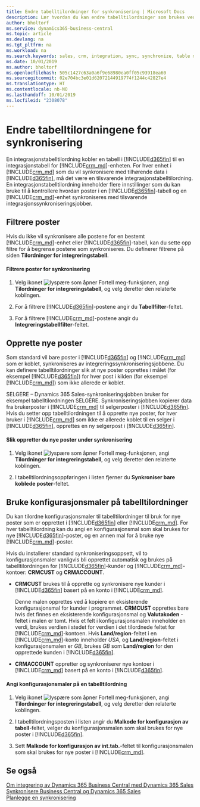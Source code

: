 ```yaml
---
title: Endre tabelltilordninger for synkronisering | Microsoft Docs
description: Lær hvordan du kan endre tabelltilordninger som brukes ved synkroniseringen av data mellom Business Central og Dynamics 365 Sales.
author: bholtorf
ms.service: dynamics365-business-central
ms.topic: article
ms.devlang: na
ms.tgt_pltfrm: na
ms.workload: na
ms.search.keywords: sales, crm, integration, sync, synchronize, table mapping
ms.date: 10/01/2019
ms.author: bholtorf
ms.openlocfilehash: 505c1427c63a0a6f9e68980ea0ff05c93918ea60
ms.sourcegitcommit: 02e704bc3e01d62072144919774f1244c42827e4
ms.translationtype: HT
ms.contentlocale: nb-NO
ms.lasthandoff: 10/01/2019
ms.locfileid: "2308078"
---
```

# <a name="modify-table-mappings-for-synchronization"></a>Endre tabelltilordningene for synkronisering
En integrasjonstabelltilordning kobler en tabell i [!INCLUDE[d365fin](includes/d365fin_md.md)] til en integrasjonstabell for [!INCLUDE[crm_md](includes/crm_md.md)]-enheten. For hver enhet i [!INCLUDE[crm_md](includes/crm_md.md)] som du vil synkronisere med tilhørende data i [!INCLUDE[d365fin](includes/d365fin_md.md)], må det være en tilsvarende integrasjonstabelltilordning. En integrasjonstabelltilordning inneholder flere innstillinger som du kan bruke til å kontrollere hvordan poster i en [!INCLUDE[d365fin](includes/d365fin_md.md)]-tabell og en [!INCLUDE[crm_md](includes/crm_md.md)]-enhet synkroniseres med tilsvarende integrasjonssynkroniseringsjobber.  

## <a name="filtering-records"></a>Filtrere poster  
 Hvis du ikke vil synkronisere alle postene for en bestemt [!INCLUDE[crm_md](includes/crm_md.md)]-enhet eller [!INCLUDE[d365fin](includes/d365fin_md.md)]-tabell, kan du sette opp filtre for å begrense postene som synkroniseres. Du definerer filtrene på siden **Tilordninger for integreringstabell**.  

#### <a name="to-filter-records-for-synchronization"></a>Filtrere poster for synkronisering  
1. Velg ikonet ![lyspære som åpner Fortell meg-funksjonen](media/ui-search/search_small.png "Fortell hva du vil gjøre"), angi **Tilordninger for integreringstabell**, og velg deretter den relaterte koblingen.

2.  For å filtrere [!INCLUDE[d365fin](includes/d365fin_md.md)]-postene angir du **Tabellfilter**-feltet.  

3.  For å filtrere [!INCLUDE[crm_md](includes/crm_md.md)]-postene angir du **Integreringstabellfilter**-feltet.  

## <a name="creating-new-records"></a>Opprette nye poster  
 Som standard vil bare poster i [!INCLUDE[d365fin](includes/d365fin_md.md)] og [!INCLUDE[crm_md](includes/crm_md.md)] som er koblet, synkroniseres av integreringssynkroniseringsjobbene. Du kan definere tabelltilordninger slik at nye poster opprettes i målet (for eksempel [!INCLUDE[d365fin](includes/d365fin_md.md)]) for hver post i kilden (for eksempel [!INCLUDE[crm_md](includes/crm_md.md)]) som ikke allerede er koblet.  

 SELGERE – Dynamics 365 Sales-synkroniseringsjobben bruker for eksempel tabelltilordningen SELGERE. Synkroniseringsjobben kopierer data fra brukerposter i [!INCLUDE[crm_md](includes/crm_md.md)] til selgerposter i [!INCLUDE[d365fin](includes/d365fin_md.md)]. Hvis du setter opp tabelltilordningen til å opprette nye poster, for hver bruker i [!INCLUDE[crm_md](includes/crm_md.md)] som ikke er allerede koblet til en selger i [!INCLUDE[d365fin](includes/d365fin_md.md)], opprettes en ny selgerpost i [!INCLUDE[d365fin](includes/d365fin_md.md)].  

#### <a name="to-create-new-records-during-synchronization"></a>Slik oppretter du nye poster under synkronisering  
1. Velg ikonet ![lyspære som åpner Fortell meg-funksjonen](media/ui-search/search_small.png "Fortell hva du vil gjøre"), angi **Tilordninger for integreringstabell**, og velg deretter den relaterte koblingen.

2.  I tabelltilordningsoppføringen i listen fjerner du **Synkroniser bare koblede poster**-feltet.  

## <a name="using-configuration-templates-on-table-mappings"></a>Bruke konfigurasjonsmaler på tabelltilordninger
Du kan tilordne konfigurasjonsmaler til tabelltilordninger til bruk for nye poster som er opprettet i [!INCLUDE[d365fin](includes/d365fin_md.md)] eller [!INCLUDE[crm_md](includes/crm_md.md)]. For hver tabelltilordning kan du angi en konfigurasjonsmal som skal brukes for nye [!INCLUDE[d365fin](includes/d365fin_md.md)]-poster, og en annen mal for å bruke nye [!INCLUDE[crm_md](includes/crm_md.md)]-poster.  

Hvis du installerer standard synkroniseringsoppsett, vil to konfigurasjonsmaler vanligvis bli opprettet automatisk og brukes på tabelltilordningen for [!INCLUDE[d365fin](includes/d365fin_md.md)]-kunder og [!INCLUDE[crm_md](includes/crm_md.md)]-kontoer: **CRMCUST** og **CRMACCOUNT**.  

-   **CRMCUST** brukes til å opprette og synkronisere nye kunder i [!INCLUDE[d365fin](includes/d365fin_md.md)] basert på en konto i [!INCLUDE[crm_md](includes/crm_md.md)].  

     Denne malen opprettes ved å kopiere en eksisterende konfigurasjonsmal for kunder i programmet. **CRMCUST** opprettes bare hvis det finnes en eksisterende konfigurasjonsmal og **Valutakoden** -feltet i malen er tomt. Hvis et felt i konfigurasjonsmalen inneholder en verdi, brukes verdien i stedet for verdien i det tilordnede feltet for [!INCLUDE[crm_md](includes/crm_md.md)]-kontoen. Hvis **Land/region**-feltet i en [!INCLUDE[crm_md](includes/crm_md.md)]-konto inneholder *USA*, og **Land/region**-feltet i konfigurasjonsmalen er *GB*, brukes *GB* som **Land/region** for den opprettede kunden i [!INCLUDE[d365fin](includes/d365fin_md.md)].  

-   **CRMACCOUNT** oppretter og synkroniserer nye kontoer i [!INCLUDE[crm_md](includes/crm_md.md)] basert på en konto i [!INCLUDE[d365fin](includes/d365fin_md.md)].  

#### <a name="to-specify-configuration-templates-on-a-table-mapping"></a>Angi konfigurasjonsmaler på en tabelltilordning  
1. Velg ikonet ![lyspære som åpner Fortell meg-funksjonen](media/ui-search/search_small.png "Fortell hva du vil gjøre"), angi **Tilordninger for integreringstabell**, og velg deretter den relaterte koblingen.

2.  I tabelltilordningsposten i listen angir du **Malkode for konfigurasjon av tabell**-feltet, velger du konfigurasjonsmalen som skal brukes for nye poster i [!INCLUDE[d365fin](includes/d365fin_md.md)].  

3.  Sett **Malkode for konfigurasjon av int.tab.**-feltet til konfigurasjonsmalen som skal brukes for nye poster i [!INCLUDE[crm_md](includes/crm_md.md)].

## <a name="see-also"></a>Se også  
[Om integrering av Dynamics 365 Business Central med Dynamics 365 Sales](admin-prepare-dynamics-365-for-sales-for-integration.md )   
[Synkronisere Business Central og Dynamics 365 Sales](admin-synchronizing-business-central-and-sales.md)   
[Planlegge en synkronisering](admin-scheduled-synchronization-using-the-synchronization-job-queue-entries.md)  

